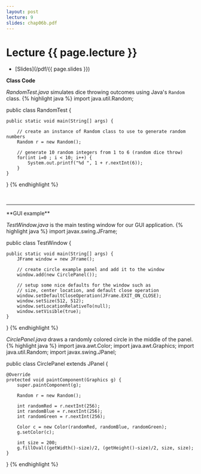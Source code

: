```yaml
---
layout: post
lecture: 9
slides: chap06b.pdf
---
```


Lecture {{ page.lecture }}
==========================

- [Slides](/pdf/{{ page.slides }})

**Class Code**

*RandomTest.java* simulates dice throwing outcomes using Java's `Random` class.
{% highlight java %}
import java.util.Random;

public class RandomTest {

	public static void main(String[] args) {
		
		// create an instance of Random class to use to generate random numbers
		Random r = new Random();
		
		// generate 10 random integers from 1 to 6 (random dice throw)
		for(int i=0 ; i < 10; i++) {
			System.out.printf("%d ", 1 + r.nextInt(6));
		}
	}
}
{% endhighlight %}

&nbsp;
<hr/>
**GUI example**

*TestWindow.java* is the main testing window for our GUI application.
{% highlight java %}
import javax.swing.JFrame;

public class TestWindow {

	public static void main(String[] args) {
		JFrame window = new JFrame();

		// create circle example panel and add it to the window
		window.add(new CirclePanel());

		// setup some nice defaults for the window such as
		// size, center location, and default close operation
		window.setDefaultCloseOperation(JFrame.EXIT_ON_CLOSE);
		window.setSize(512, 512);
		window.setLocationRelativeTo(null);
		window.setVisible(true);
	}
}
{% endhighlight %}

*CirclePanel.java* draws a randomly colored circle in the middle of the panel.
{% highlight java %}
import java.awt.Color;
import java.awt.Graphics;
import java.util.Random;
import javax.swing.JPanel;

public class CirclePanel extends JPanel {

	@Override
	protected void paintComponent(Graphics g) {
		super.paintComponent(g);

		Random r = new Random();
		
		int randomRed = r.nextInt(256);
		int randomBlue = r.nextInt(256);
		int randomGreen = r.nextInt(256);
	
		Color c = new Color(randomRed, randomBlue, randomGreen);
		g.setColor(c);
			
		int size = 200;
		g.fillOval((getWidth()-size)/2, (getHeight()-size)/2, size, size);	
	}	
}
{% endhighlight %}
